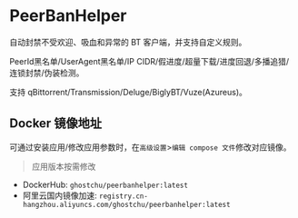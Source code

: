 # PeerBanHelper

自动封禁不受欢迎、吸血和异常的 BT 客户端，并支持自定义规则。

PeerId黑名单/UserAgent黑名单/IP CIDR/假进度/超量下载/进度回退/多播追猎/连锁封禁/伪装检测。

支持 qBittorrent/Transmission/Deluge/BiglyBT/Vuze(Azureus)。

## Docker 镜像地址

可通过安装应用/修改应用参数时，在`高级设置`>`编辑 compose 文件`修改对应镜像。

> 应用版本按需修改

- DockerHub: `ghostchu/peerbanhelper:latest`
- 阿里云国内镜像加速: `registry.cn-hangzhou.aliyuncs.com/ghostchu/peerbanhelper:latest`